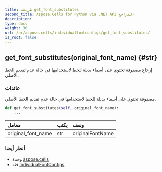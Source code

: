 ```yaml
---
title: طريقة get_font_substitutes
second_title: Aspose.Cells for Python via .NET API المراجع
description:
type: docs
weight: 30
url: /ar/aspose.cells/individualfontconfigs/get_font_substitutes/
is_root: false
---
```

##  get_font_substitutes(original_font_name) {#str}
إرجاع مصفوفة تحتوي على أسماء بديلة للخط لاستخدامها في حالة عدم تقديم الخط الأصلي.


###  عائدات

مصفوفة تحتوي على أسماء بديلة للخط لاستخدامها في حالة عدم تقديم الخط الأصلي.


```python
def get_font_substitutes(self, original_font_name):
    ...
```


| معامل| يكتب| وصف|
| :- | :- | :- |
| original_font_name | str | originalFontName|



###  أنظر أيضا
* وحدة [aspose.cells](../../)
* فئة [IndividualFontConfigs](/cells/python-net/ar/aspose.cells/individualfontconfigs)
